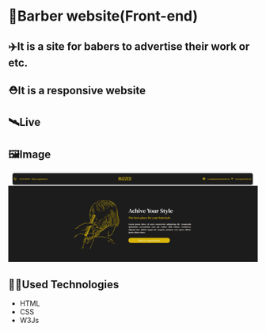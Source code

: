 # 💈Barber website(Front-end)
## ✈️It is a site for babers to advertise their work or etc.
## ⛑️It is a responsive website
## <a href='https://farhad-here.github.io/Barber_shop_website/' style="text-decoration:none;">🛰️Live</a>

## 🖼️Image
<img src='Capture.PNG' alt='picture'/>

## 👨‍💻Used Technologies
- HTML
- CSS
- W3Js
